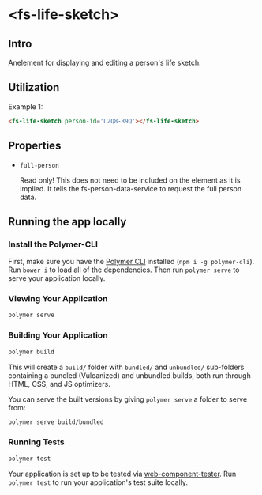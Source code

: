 # \<fs-life-sketch\>

## Intro

Anelement for displaying and editing a person's life sketch.

## Utilization

Example 1:


```html
<fs-life-sketch person-id='L2Q8-R9Q'></fs-life-sketch>
```

## Properties

- `full-person`

  Read only! This does not need to be included on the element as it is implied. It tells the fs-person-data-service to request the full person data.

## Running the app locally

### Install the Polymer-CLI

First, make sure you have the [Polymer CLI](https://www.npmjs.com/package/polymer-cli) installed (`npm i -g polymer-cli`). Run `bower i` to load all of the dependencies. Then run `polymer serve` to serve your application locally.

### Viewing Your Application

```bash
polymer serve
```

### Building Your Application

```bash
polymer build
```

This will create a `build/` folder with `bundled/` and `unbundled/` sub-folders
containing a bundled (Vulcanized) and unbundled builds, both run through HTML,
CSS, and JS optimizers.

You can serve the built versions by giving `polymer serve` a folder to serve
from:

```bash
polymer serve build/bundled
```

### Running Tests

```bash
polymer test
```

Your application is set up to be tested via [web-component-tester](https://github.com/Polymer/web-component-tester). Run `polymer test` to run your application's test suite locally.
